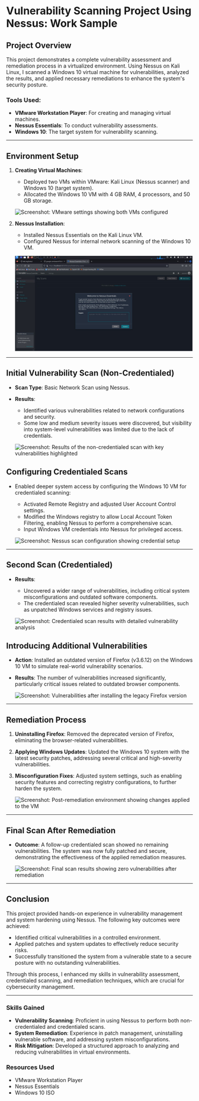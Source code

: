 
# Vulnerability Scanning Project Using Nessus: Work Sample

## Project Overview
This project demonstrates a complete vulnerability assessment and remediation process in a virtualized environment. Using Nessus on Kali Linux, I scanned a Windows 10 virtual machine for vulnerabilities, analyzed the results, and applied necessary remediations to enhance the system's security posture.

### Tools Used:
- **VMware Workstation Player**: For creating and managing virtual machines.
- **Nessus Essentials**: To conduct vulnerability assessments.
- **Windows 10**: The target system for vulnerability scanning.

---

## Environment Setup
1. **Creating Virtual Machines**:
   - Deployed two VMs within VMware: Kali Linux (Nessus scanner) and Windows 10 (target system).
   - Allocated the Windows 10 VM with 4 GB RAM, 4 processors, and 50 GB storage.

   ![Screenshot: VMware settings showing both VMs configured](#)

2. **Nessus Installation**:
   - Installed Nessus Essentials on the Kali Linux VM.
   - Configured Nessus for internal network scanning of the Windows 10 VM.

   ![Screenshot: Nessus dashboard after installation](Images/vs2.JPG)

---

## Initial Vulnerability Scan (Non-Credentialed)
- **Scan Type**: Basic Network Scan using Nessus.
- **Results**:
   - Identified various vulnerabilities related to network configurations and security.
   - Some low and medium severity issues were discovered, but visibility into system-level vulnerabilities was limited due to the lack of credentials.

   ![Screenshot: Results of the non-credentialed scan with key vulnerabilities highlighted](#)

## Configuring Credentialed Scans
- Enabled deeper system access by configuring the Windows 10 VM for credentialed scanning:
   - Activated Remote Registry and adjusted User Account Control settings.
   - Modified the Windows registry to allow Local Account Token Filtering, enabling Nessus to perform a comprehensive scan.
   - Input Windows VM credentials into Nessus for privileged access.

   ![Screenshot: Nessus scan configuration showing credential setup](#)

---

## Second Scan (Credentialed)
- **Results**:
   - Uncovered a wider range of vulnerabilities, including critical system misconfigurations and outdated software components.
   - The credentialed scan revealed higher severity vulnerabilities, such as unpatched Windows services and registry issues.

   ![Screenshot: Credentialed scan results with detailed vulnerability analysis](#)

## Introducing Additional Vulnerabilities
- **Action**: Installed an outdated version of Firefox (v3.6.12) on the Windows 10 VM to simulate real-world vulnerability scenarios.
- **Results**: The number of vulnerabilities increased significantly, particularly critical issues related to outdated browser components.

   ![Screenshot: Vulnerabilities after installing the legacy Firefox version](#)

---

## Remediation Process
1. **Uninstalling Firefox**: Removed the deprecated version of Firefox, eliminating the browser-related vulnerabilities.
2. **Applying Windows Updates**: Updated the Windows 10 system with the latest security patches, addressing several critical and high-severity vulnerabilities.
3. **Misconfiguration Fixes**: Adjusted system settings, such as enabling security features and correcting registry configurations, to further harden the system.

   ![Screenshot: Post-remediation environment showing changes applied to the VM](#)

---

## Final Scan After Remediation
- **Outcome**: A follow-up credentialed scan showed no remaining vulnerabilities. The system was now fully patched and secure, demonstrating the effectiveness of the applied remediation measures.

   ![Screenshot: Final scan results showing zero vulnerabilities after remediation](#)

---

## Conclusion
This project provided hands-on experience in vulnerability management and system hardening using Nessus. The following key outcomes were achieved:
- Identified critical vulnerabilities in a controlled environment.
- Applied patches and system updates to effectively reduce security risks.
- Successfully transitioned the system from a vulnerable state to a secure posture with no outstanding vulnerabilities.

Through this process, I enhanced my skills in vulnerability assessment, credentialed scanning, and remediation techniques, which are crucial for cybersecurity management.

---

### Skills Gained
- **Vulnerability Scanning**: Proficient in using Nessus to perform both non-credentialed and credentialed scans.
- **System Remediation**: Experience in patch management, uninstalling vulnerable software, and addressing system misconfigurations.
- **Risk Mitigation**: Developed a structured approach to analyzing and reducing vulnerabilities in virtual environments.

### Resources Used
- VMware Workstation Player
- Nessus Essentials
- Windows 10 ISO
